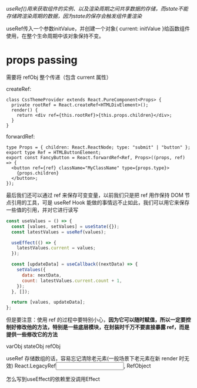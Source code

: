 *useRef()用来获取组件的实例、以及渲染周期之间共享数据的存储，而state不能存储跨渲染周期的数据，因为state的保存会触发组件重渲染*

useRef传入一个参数initValue，并创建一个对象{ current: initValue }给函数组件使用，在整个生命周期中该对象保持不变。



# props passing

需要将 refObj 整个传递（包含 current 属性）

createRef:

```tsx
class CssThemeProvider extends React.PureComponent<Props> {
  private rootRef = React.createRef<HTMLDivElement>();
  render() {
    return <div ref={this.rootRef}>{this.props.children}</div>;
  }
}
```

forwardRef:

```tsx
type Props = { children: React.ReactNode; type: "submit" | "button" };
export type Ref = HTMLButtonElement;
export const FancyButton = React.forwardRef<Ref, Props>((props, ref) => {
  <button ref={ref} className="MyClassName" type={props.type}>
    {props.children}
  </button>;
});
```

最后我们还可以通过 ref 来保存可变变量，以前我们只是把 ref 用作保持 DOM 节点引用的工具，可是 useRef Hook 能做的事情远不止如此，我们可以用它来保存一些值的引用，并对它进行读写

```js
const useValues = () => {
  const [values, setValues] = useState({});
  const latestValues = useRef(values);

  useEffect(() => {
    latestValues.current = values;
  });

  const [updateData] = useCallback((nextData) => {
    setValues({
      data: nextData,
      count: latestValues.current.count + 1,
    });
  }, []);

  return [values, updateData];
};
```

但是要注意：使用 ref 的过程中要特别小心，**因为它可以随时赋值，所以一定要控制好修改他的方法，特别是一些底层模块，在封装时千万不要直接暴露 ref，而是提供一些修改它的方法**

varObj stateObj refObj

useRef 存储数组的话，容易忘记清除老元素(一般场景下老元素在新 render 时无效)
React.LegacyRef<Input>, RefObject

怎么写到useEffect的依赖里没调用Effect
